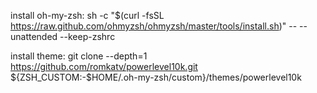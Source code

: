install oh-my-zsh:
sh -c "$(curl -fsSL https://raw.github.com/ohmyzsh/ohmyzsh/master/tools/install.sh)" -- --unattended --keep-zshrc

install theme:
git clone --depth=1 https://github.com/romkatv/powerlevel10k.git ${ZSH_CUSTOM:-$HOME/.oh-my-zsh/custom}/themes/powerlevel10k